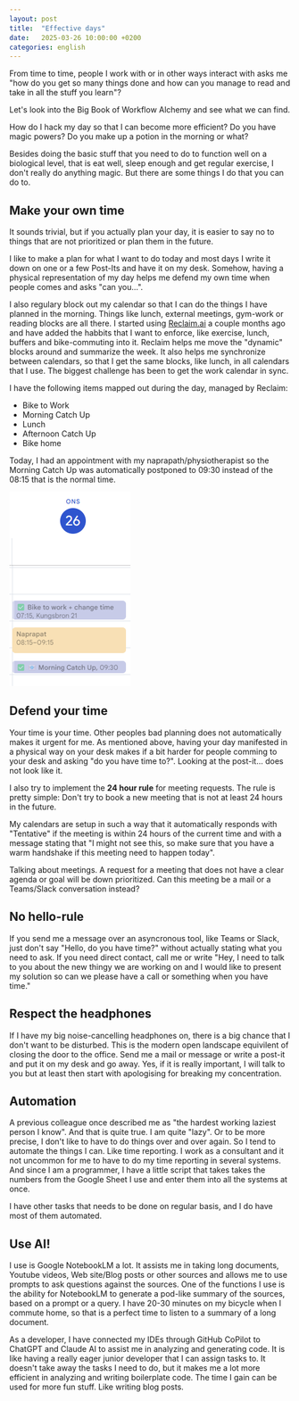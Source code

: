 ```yaml
---
layout: post
title:  "Effective days"
date:   2025-03-26 10:00:00 +0200
categories: english
---
```

From time to time, people I work with or in other ways interact with asks me "how do you get so many things done and how can you manage to read and take in all the stuff you learn"?

Let's look into the Big Book of Workflow Alchemy and see what we can find.

How do I hack my day so that I can become more efficient? Do you have magic powers? Do you make up a potion in the morning or what?

Besides doing the basic stuff that you need to do to function well on a biological level, that is eat well, sleep enough and get regular exercise, I don't really do anything magic. But there are some things I do that you can do to.

## Make your own time

It sounds trivial, but if you actually plan your day, it is easier to say no to things that are not prioritized or plan them in the future. 

I like to make a plan for what I want to do today and most days I write it down on one or a few Post-Its and have it on my desk. Somehow, having a physical representation of my day helps me defend my own time when people comes and asks "can you...".

I also regulary block out my calendar so that I can do the things I have planned in the morning. Things like lunch, external meetings, gym-work or reading blocks are all there. I started using [Reclaim.ai](https://reclaim.ai/) a couple months ago and have added the habbits that I want to enforce, like exercise, lunch, buffers and bike-commuting into it. Reclaim helps me move the "dynamic" blocks around and summarize the week. It also helps me synchronize between calendars, so that I get the same blocks, like lunch, in all calendars that I use. The biggest challenge has been to get the work calendar in sync.

I have the following items mapped out during the day, managed by Reclaim:

* Bike to Work
* Morning Catch Up
* Lunch
* Afternoon Catch Up
* Bike home

Today, I had an appointment with my naprapath/physiotherapist so the Morning Catch Up was automatically postponed to 09:30 instead of the 08:15 that is the normal time.

![Reclaim.ai Dashboard](/images/posts/reclaim.png)

## Defend your time

Your time is your time. Other peoples bad planning does not automatically makes it urgent for me. As mentioned above, having your day manifested in a physical way on your desk makes if a bit harder for people comming to your desk and asking "do you have time to?". Looking at the post-it... does not look like it.

I also try to implement the __24 hour rule__ for meeting requests. The rule is pretty simple: Don't try to book a new meeting that is not at least 24 hours in the future.

My calendars are setup in such a way that it automatically responds with "Tentative" if the meeting is within 24 hours of the current time and with a message stating that "I might not see this, so make sure that you have a warm handshake if this meeting need to happen today".

Talking about meetings. A request for a meeting that does not have a clear agenda or goal will be down prioritized. Can this meeting be a mail or a Teams/Slack conversation instead?

## No hello-rule

If you send me a message over an asyncronous tool, like Teams or Slack, just don't say "Hello, do you have time?" without actually stating what you need to ask. If you need direct contact, call me or write "Hey, I need to talk to you about the new thingy we are working on and I would like to present my solution so can we please have a call or something when you have time."

## Respect the headphones

If I have my big noise-cancelling headphones on, there is a big chance that I don't want to be disturbed. This is the modern open landscape equivilent of closing the door to the office. Send me a mail or message or write a post-it and put it on my desk and go away. Yes, if it is really important, I will talk to you but at least then start with apologising for breaking my concentration.

## Automation

A previous colleague once described me as "the hardest working laziest person I know". And that is quite true. I am quite "lazy". Or to be more precise, I don't like to have to do things over and over again. So I tend to automate the things I can. Like time reporting. I work as a consultant and it not uncommon for me to have to do my time reporting in several systems. And since I am a programmer, I have a little script that takes takes the numbers from the Google Sheet I use and enter them into all the systems at once.

I have other tasks that needs to be done on regular basis, and I do have most of them automated.

## Use AI!

I use is Google NotebookLM a lot. It assists me in taking long documents, Youtube videos, Web site/Blog posts or other sources and allows me to use prompts to ask questions against the sources. One of the functions I use is the ability for NotebookLM to generate a pod-like summary of the sources, based on a prompt or a query. I have 20-30 minutes on my bicycle when I commute home, so that is a perfect time to listen to a summary of a long document.

As a developer, I have connected my IDEs through GitHub CoPilot to ChatGPT and Claude AI to assist me in analyzing and generating code. It is like having a really eager junior developer that I can assign tasks to. It doesn't take away the tasks I need to do, but it makes me a lot more efficient in analyzing and writing boilerplate code. The time I gain can be used for more fun stuff. Like writing blog posts.

